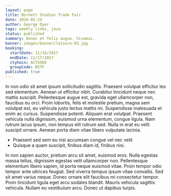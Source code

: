 ```yaml
---
layout: page
title: Burnett Studios Trade Fair
date: 2016-05-24
author: George Dyer
tags: weekly links, java
status: published
summary: Donec et felis augue. Vivamus.
banner: images/banner/leisure-03.jpg
booking:
  startDate: 11/16/2017
  endDate: 11/17/2017
  ctyhocn: ACTSOHX
  groupCode: BSTF
published: true
---
```

In non odio sit amet ipsum sollicitudin sagittis. Praesent volutpat efficitur leo sed elementum. Aenean ut efficitur nibh. Curabitur tincidunt neque nec mattis suscipit. Pellentesque augue est, gravida eget ullamcorper non, faucibus eu orci. Proin lobortis, felis et molestie pretium, magna sem volutpat est, eu vehicula justo lectus mattis mi. Suspendisse malesuada et enim ac cursus. Suspendisse potenti. Aliquam erat volutpat. Praesent vehicula nulla dignissim, euismod urna elementum, congue ligula. Nam rutrum lacus ipsum, non tempus elit rutrum sed. Nulla in erat eu velit suscipit ornare. Aenean porta diam vitae libero vulputate lacinia.

* Praesent sed sem eu nisl accumsan congue vel nec velit
* Quisque a quam suscipit, finibus diam id, finibus nisi.

In non sapien auctor, pretium arcu sit amet, euismod eros. Nulla egestas massa tellus, dignissim egestas velit ullamcorper non. Pellentesque elementum libero sapien, id porta neque euismod vitae. Proin tempor odio tempor ante ultrices feugiat. Sed viverra tempus ipsum vitae convallis. Sed sit amet varius neque. Donec ornare elit faucibus mi consectetur tempor. Proin tincidunt ligula eget arcu sodales blandit. Mauris vehicula sagittis vehicula. Nullam eu vestibulum arcu. Donec ut dapibus turpis.
